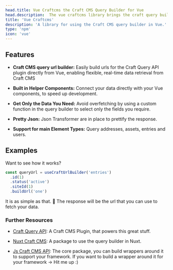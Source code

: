 ```yaml
---
head.title: Vue Craftcms the Craft CMS Query Builder for Vue
head.description:  The vue craftcms library brings the craft query builder to your Nuxt frontend.
title: 'Vue Craftcms'
description: 'A library for using the Craft CMS query builder in Vue.'
type: 'npm'
icon: 'vue'
---
```


## Features

- **Craft CMS query url builder:** Easily build urls for the Craft Query API plugin directly from Vue, enabling flexible, real-time data retrieval from Craft CMS

- **Built in Helper Components:** Connect your data directly with your Vue components, to speed up development.

- **Get Only the Data You Need:** Avoid overfetching by using a custom function in the query builder to select only the fields you require.

- **Pretty Json:** Json Transformer are in place to prettify the response.

- **Support for main Element Types:** Query addresses, assets, entries and users.

## Examples

Want to see how it works?

```ts [app.vue]
const queryUrl = useCraftUrlBuilder('entries')
  .id(1)
  .status('active')
  .siteId(1)
  .buildUrl('one')
```

It is as simple as that. 🚀 The response will be the url that you can use to fetch your data.

### Further Resources

- [Craft Query API](/libraries/craft-query-api): A Craft CMS Plugin, that powers this great stuff.

- [Nuxt Craft CMS](/libraries/nuxt-craftcms): A package to use the query builder in Nuxt.

- [Js Craft CMS API](/libraries/js-craftcms-api): The core package, you can build wrappers around it to support your framework. If you want to build a wrapper around it for your framework -> Hit me up :) 